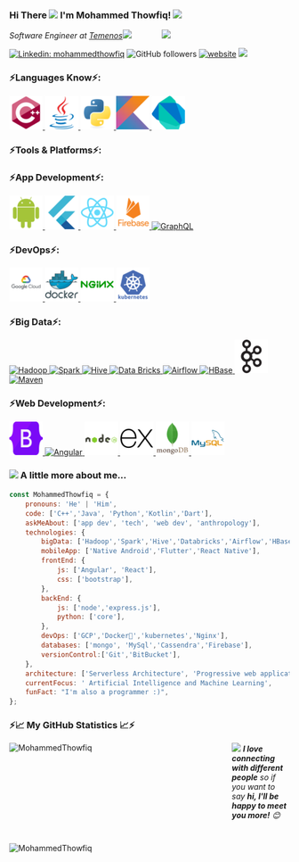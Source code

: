### Hi There <img src="https://media.giphy.com/media/hvRJCLFzcasrR4ia7z/giphy.gif" width="25px"> I'm Mohammed Thowfiq! <img src="https://media.giphy.com/media/12oufCB0MyZ1Go/giphy.gif" width="50">

<img align='right' src="https://media.giphy.com/media/M9gbBd9nbDrOTu1Mqx/giphy.gif" width="230">
<p><em>Software Engineer at <a href="http://www.temenos.com">Temenos</a><img src="https://media.giphy.com/media/WUlplcMpOCEmTGBtBW/giphy.gif" width="30"> 
</em></p>

[![Linkedin: mohammedthowfiq](https://img.shields.io/badge/mohammedthowfiq?style=flat-square&logo=Linkedin&logoColor=white&link=https://www.linkedin.com/in/mohammedthowfiq/)](https://www.linkedin.com/in/mohammedthowfiq/)
![GitHub followers](https://img.shields.io/github/followers/MohammedThowfiq?label=Follow&style=social)
[![website](https://img.shields.io/badge/Website-46a2f1.svg?&style=flat-square&logo=Google-Chrome&logoColor=white&link=https://mohammedthowfiq.github.io/)](https://mohammedthowfiq.github.io/)
![](https://visitor-badge.glitch.me/badge?page_id=Mohammed.Thowfiq)

### ⚡Languages Know⚡:

<p align="left"> 
<a href="https://www.cplusplus.com/" target="_blank"> <img src="https://github.com/devicons/devicon/blob/master/icons/cplusplus/cplusplus-original.svg" alt="CPlusPlus" width="60" height="60"/> </a>
<a href="https://java.com/en/" target="_blank"> <img src="https://github.com/devicons/devicon/blob/master/icons/java/java-original.svg" alt="Java" width="60" height="60"/> </a>
<a href="https://www.python.org/" target="_blank"> <img src="https://github.com/devicons/devicon/blob/master/icons/python/python-original.svg" alt="Python" width="60" height="60"/> </a>
<a href="https://kotlinlang.org/" target="_blank"> <img src="https://github.com/devicons/devicon/blob/master/icons/kotlin/kotlin-original.svg" alt="Kotlin" width="60" height="60"/> </a>
<a href="https://dart.dev/" target="_blank"> <img src="https://github.com/devicons/devicon/blob/master/icons/dart/dart-original.svg" alt="Dart" width="60" height="60"/> </a>
</p>

### ⚡Tools & Platforms⚡:

### ⚡App Development⚡:

<p align="left"> 
<a href="https://www.android.com/" target="_blank"> <img src="https://raw.githubusercontent.com/devicons/devicon/master/icons/android/android-original.svg" alt="Android" width="60" height="60"/> </a>
<a href="https://flutter.dev/" target="_blank"> <img src="https://raw.githubusercontent.com/devicons/devicon/master/icons/flutter/flutter-original.svg" alt="Flutter" width="60" height="60"/> </a>
<a href="https://reactjs.org/" target="_blank"> <img src="https://raw.githubusercontent.com/devicons/devicon/master/icons/react/react-original.svg" alt="React" width="60" height="60"/> </a>
<a href="https://firebase.google.com/" target="_blank"> <img src="https://raw.githubusercontent.com/devicons/devicon/master/icons/firebase/firebase-plain-wordmark.svg" alt="Firebase" width="60" height="60"/> </a>
<a href="https://graphql.org/" target="_blank"> <img src="https://hackernoon.com/hn-images/1*Fz_DTbJptm_S7GccttSFVw.png" alt="GraphQL" width="80" height="60"/> </a>
</p>

### ⚡DevOps⚡:

<p align="left">
<a href="https://www.cloud.google.com/" target="_blank"> <img src="https://raw.githubusercontent.com/devicons/devicon/master/icons/googlecloud/googlecloud-original-wordmark.svg" alt="Docker" width="60" height="60"/> </a>
<a href="https://www.docker.com/" target="_blank"> <img src="https://raw.githubusercontent.com/devicons/devicon/master/icons/docker/docker-original-wordmark.svg" alt="Docker" width="60" height="60"/> </a>
<a href="https://nginx.com/" target="_blank"> <img src="https://raw.githubusercontent.com/devicons/devicon/master/icons/nginx/nginx-original.svg" alt="Nginx" width="60" height="60"/> </a>
<a href="https://kubernetes.io/" target="_blank"> <img src="https://raw.githubusercontent.com/devicons/devicon/master/icons/kubernetes/kubernetes-plain-wordmark.svg" alt="Kubernetes" width="60" height="60"/> </a>
</p>

### ⚡Big Data⚡:
<p align="left">
<a href="https://hadoop.apache.org/" target="_blank"> <img src="https://www.vectorlogo.zone/logos/apache_hadoop/apache_hadoop-icon.svg" alt="Hadoop" width="60" height="60"/> </a> 
<a href="https://spark.apache.org/" target="_blank"> <img src="https://www.vectorlogo.zone/logos/apache_spark/apache_spark-icon.svg" alt="Spark" width="60" height="60"/> </a> 
<a href="https://hive.apache.org/" target="_blank"> <img src="https://www.vectorlogo.zone/logos/apache_hive/apache_hive-icon.svg" alt="Hive" width="60" height="60"/> </a>
<a href="https://databricks.com/" target="_blank"> <img src="https://www.vectorlogo.zone/logos/databricks/databricks-icon.svg" alt="Data Bricks" width="60" height="60"/> </a>
<a href="https://airflow.apache.org/" target="_blank"> <img src="https://www.vectorlogo.zone/logos/databricks/databricks-icon.svg" alt="Airflow" width="60" height="60"/> </a>
<a href="https://hbase.apache.org/" target="_blank"> <img src="https://iconape.com/wp-content/files/kd/352129/png/hbase-logo.png" alt="HBase" width="60" height="60"/> </a>
<a href="https://kafka.apache.org/" target="_blank"> <img src="https://github.com/devicons/devicon/blob/master/icons/apachekafka/apachekafka-original.svg" alt="Kafka" width="60" height="60"/> </a>
<a href="https://maven.apache.org/" target="_blank"> <img src="https://upload.wikimedia.org/wikipedia/commons/5/52/Apache_Maven_logo.svg" alt="Maven" width="60" height="60"/> </a>
</p>


### ⚡Web Development⚡:

<p align="left">
<a href="https://getbootstrap.com/" target="_blank"> <img src="https://github.com/devicons/devicon/blob/master/icons/bootstrap/bootstrap-original.svg" alt="BootStrap" width="60" height="60"/> </a>
<a href="https://angular.io/" target="_blank"> <img src="https://angular.io/assets/images/logos/angular/angular.svg" alt="Angular" width="60" height="60"/> </a> 
<a href="https://nodejs.org/en/" target="_blank"> <img src="https://raw.githubusercontent.com/devicons/devicon/master/icons/nodejs/nodejs-original-wordmark.svg" alt="Node.js" width="60" height="60"/> </a>
<a href="https://expressjs.com/" target="_blank"> <img src="https://github.com/devicons/devicon/blob/master/icons/express/express-original.svg" alt="Express.Js" width="60" height="60"/> </a>
<a href="https://mongodb.com/" target="_blank"> <img src="https://raw.githubusercontent.com/devicons/devicon/master/icons/mongodb/mongodb-original-wordmark.svg" alt="MongoDB" width="60" height="60"/> </a>
<a href="https://www.mysql.com/" target="_blank"> <img src="https://raw.githubusercontent.com/devicons/devicon/master/icons/mysql/mysql-original-wordmark.svg" alt="MySQL" width="60" height="60"/> </a>
</p>

### <img src="https://media.giphy.com/media/VgCDAzcKvsR6OM0uWg/giphy.gif" width="50"> A little more about me...

```javascript
const MohammedThowfiq = {
	pronouns: 'He' | 'Him',
	code: ['C++','Java', 'Python','Kotlin','Dart'],
	askMeAbout: ['app dev', 'tech', 'web dev', 'anthropology'],
	technologies: {
		bigData: ['Hadoop','Spark','Hive','Databricks','Airflow','HBase','kafka','Maven'],
		mobileApp: ['Native Android','Flutter','React Native'],
		frontEnd: {
			js: ['Angular', 'React'],
			css: ['bootstrap'],
		},
		backEnd: {
			js: ['node','express.js'],
			python: ['core'],
		},
		devOps: ['GCP','Docker🐳','kubernetes','Nginx'],
		databases: ['mongo', 'MySql','Cassendra','Firebase'],
		versionControl:['Git','BitBucket'],
	},
	architecture: ['Serverless Architecture', 'Progressive web applications', 'Single page applications'],
	currentFocus: ' Artificial Intelligence and Machine Learning',
	funFact: "I'm also a programmer :)",
};
```
### <b>⚡📈 My GitHub Statistics 📈⚡</b>

<p align="left">
<img width="400" align="left" height="180" align="center" src="https://github-readme-streak-stats.herokuapp.com/?user=MohammedThowfiq&" alt="MohammedThowfiq" />
<img width="400" align="left" height="180" align="center" src="https://github-readme-stats.vercel.app/api?username=MohammedThowfiq&show_icons=true&theme=tokyonight&locale=en" alt="MohammedThowfiq" />
</p>


<img src="https://media.giphy.com/media/LnQjpWaON8nhr21vNW/giphy.gif" width="60"> <em><b>I love connecting with different people</b> so if you want to say <b>hi, I'll be happy to meet you more!</b> 😊</em>
